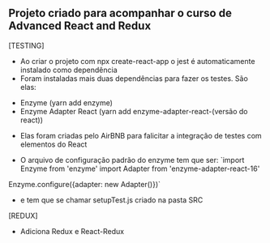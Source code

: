 ## Projeto criado para acompanhar o curso de Advanced React and Redux

[TESTING]

- Ao criar o projeto com npx create-react-app o jest é automaticamente instalado como dependência
- Foram instaladas mais duas dependências para fazer os testes. São elas:
 * Enzyme (yarn add enzyme)
 * Enzyme Adapter React (yarn add enzyme-adapter-react-(versão do react))
- Elas foram criadas pelo AirBNB para falicitar a integração de testes com elementos do React

 - O arquivo de configuração padrão do enzyme tem que ser:
  `import Enzyme from 'enzyme'
import Adapter from 'enzyme-adapter-react-16'

Enzyme.configure({adapter: new Adapter()})`
  * e tem que se chamar setupTest.js criado na pasta SRC


[REDUX]

- Adiciona Redux e React-Redux
